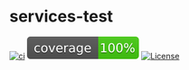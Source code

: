 # services-test

[![ci][ci-badge]][ci]
[![Coverage][coverage-badge]][coverage]
[![License][license-badge]][license]

<!-- Markdown links -->

[ci]: https://github.com/afuetterer/services-test/actions/workflows/ci.yml
[ci-badge]: https://github.com/afuetterer/services-test/actions/workflows/ci.yml/badge.svg
[coverage]: https://github.com/afuetterer/services-test/actions/workflows/ci.yml
[coverage-badge]: docs/img/coverage.svg
[license]: https://opensource.org/licenses/MIT
[license-badge]: https://img.shields.io/github/license/afuetterer/services-test
